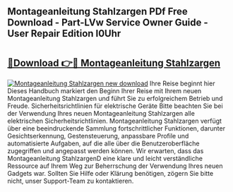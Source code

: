 ## Montageanleitung Stahlzargen PDf Free Download - Part-LVw Service Owner Guide - User Repair Edition I0Uhr

# <h2><a href="http://df8si86.blite.top/?on=Montageanleitung+Stahlzargen">🔗Download 👉🔴 Montageanleitung Stahlzargen</a></h2>

[![Montageanleitung Stahlzargen new download](https://i.imgur.com/lujVjoI.png)](http://df8si86.blite.top/?on=Montageanleitung+Stahlzargen)
Ihre Reise beginnt hier Dieses Handbuch markiert den Beginn Ihrer Reise mit Ihrem neuen Montageanleitung Stahlzargen und führt Sie zu erfolgreichem Betrieb und Freude. Sicherheitsrichtlinien für elektrische Geräte Bitte beachten Sie bei der Verwendung Ihres neuen Montageanleitung Stahlzargen alle elektrischen Sicherheitsrichtlinien. Montageanleitung Stahlzargen verfügt über eine beeindruckende Sammlung fortschrittlicher Funktionen, darunter Gesichtserkennung, Gestensteuerung, anpassbare Profile und automatisierte Aufgaben, auf die alle über die Benutzeroberfläche zugegriffen und angepasst werden können. Wir erwarten, dass das Montageanleitung StahlzargenD eine klare und leicht verständliche Ressource auf Ihrem Weg zur Beherrschung der Verwendung Ihres neuen Gadgets war. Sollten Sie Hilfe oder Klärung benötigen, zögern Sie bitte nicht, unser Support-Team zu kontaktieren.
